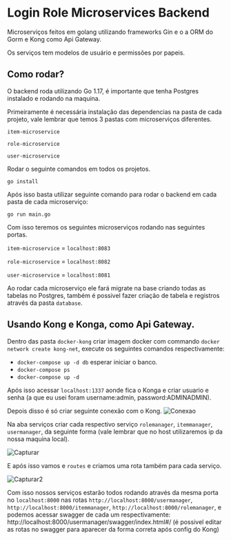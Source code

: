 # Login Role Microservices Backend
Microserviços feitos em golang utilizando frameworks Gin e o a ORM do Gorm e Kong como Api Gateway.

Os serviços tem modelos de usuário e permissões por papeis.


## Como rodar?
O backend roda utilizando Go 1.17, é importante que tenha Postgres instalado e rodando na maquina.

Primeiramente é necessária instalação das dependencias na pasta de cada projeto, vale lembrar que temos 3 pastas com microserviços diferentes.

`item-microservice`

`role-microservice`

`user-microservice`

Rodar o seguinte comandos em todos os projetos.

```
go install
```
Após isso basta utilizar seguinte comando para rodar o backend em cada pasta de cada microserviço:
```
go run main.go
```

Com isso teremos os seguintes microserviços rodando nas seguintes portas.

`item-microservice` = `localhost:8083`

`role-microservice` = `localhost:8082`

`user-microservice` = `localhost:8081`

Ao rodar cada microserviço ele fará migrate na base criando todas as tabelas no Postgres, também é possivel fazer criação de tabela e registros através da pasta `database`.

## Usando Kong e Konga, como Api Gateway.

Dentro das pasta `docker-kong` criar imagem docker com commando ```docker network create kong-net```, execute os seguintes comandos respectivamente:
- ```docker-compose up -d db``` esperar iniciar o banco.
- ```docker-compose ps```
- ```docker-compose up -d ```

Após isso acessar `localhost:1337` aonde fica o Konga e criar usuario e senha (a que eu usei foram username:admin, password:ADMINADMIN).

Depois disso é só criar seguinte conexão com o Kong.
![Conexao](https://github.com/user-attachments/assets/a896a1f8-b5e2-4d2a-b79c-0d10f60e3d92)

Na aba serviços criar cada respectivo serviço `rolemanager`, `itemmanager`, `usermanager`, da seguinte forma (vale lembrar que no host utilizaremos ip da nossa maquina local).

![Capturar](https://github.com/user-attachments/assets/de89f2af-5118-46d0-83de-fabb29c145a5)

E após isso vamos e `routes` e criamos uma rota também para cada serviço.

![Capturar2](https://github.com/user-attachments/assets/2da151c1-b0b1-4e45-bc50-c7cc82759d50)

Com isso nossos serviços estarão todos rodando através da mesma porta no `localhost:8000` nas rotas `http://localhost:8000/usermanager`, `http://localhost:8000/itemmanager`, `http://localhost:8000/rolemanager`, e 
podemos acessar swagger de cada um respectivamente: http://localhost:8000/usermanager/swagger/index.html#/ (é possivel editar as rotas no swagger para aparecer da forma correta após config do Kong)




